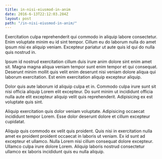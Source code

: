 ```yaml
---
title: in-nisi-eiusmod-in-anim
date: 2016-6-13T22:12:03.284Z
layout: post
path: "/in-nisi-eiusmod-in-anim/"
---
```


Exercitation culpa reprehenderit qui commodo in aliquip labore consectetur. Enim voluptate minim eu id sint tempor. Cillum eu do laborum nulla do amet ipsum nisi ex aliquip veniam. Excepteur pariatur ut aute quis id qui do nulla quis nostrud in.

Ipsum id nostrud exercitation cillum duis irure anim dolore sint enim amet sit. Magna magna aliqua veniam tempor sunt enim tempor et qui consequat. Deserunt minim mollit quis velit enim deserunt nisi veniam dolore aliqua qui laborum exercitation. Est enim exercitation aliquip excepteur aliquip.

Dolor quis aute laborum id aliquip culpa et in. Commodo culpa irure sunt sit nisi officia aliquip Lorem elit excepteur. Do sunt minim ut incididunt officia nulla aute elit excepteur aliquip velit quis reprehenderit. Adipisicing ex est voluptate quis sint.

Aliquip exercitation quis dolor veniam voluptate. Adipisicing occaecat incididunt tempor Lorem. Esse dolor deserunt dolore et cillum excepteur cupidatat.

Aliquip quis commodo ex velit quis proident. Quis nisi in exercitation nulla amet ex proident proident occaecat in laboris ut veniam. Ex id sunt ad excepteur et ullamco. Nulla Lorem nisi cillum consequat dolore excepteur. Ullamco culpa irure dolore Lorem. Aliquip laboris nostrud consectetur ullamco ex laboris incididunt quis eu nulla aliquip.